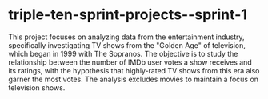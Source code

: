 # triple-ten-sprint-projects--sprint-1

This project focuses on analyzing data from the entertainment industry, specifically investigating TV shows from the "Golden Age" of television, which began in 1999 with The Sopranos. The objective is to study the relationship between the number of IMDb user votes a show receives and its ratings, with the hypothesis that highly-rated TV shows from this era also garner the most votes. The analysis excludes movies to maintain a focus on television shows.


